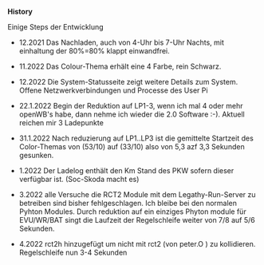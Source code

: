 **History**

Einige Steps der Entwicklung


- 12.2021 Das Nachladen, auch von 4-Uhr bis 7-Uhr Nachts, mit einhaltung der 80%=80% klappt einwandfrei.

- 11.2022 Das Colour-Thema erhält eine 4 Farbe, rein Schwarz.

- 12.2022 Die System-Statusseite zeigt weitere Details zum System. Offene Netzwerkverbindungen und Processe des User Pi

 
- 22.1.2022 Begin der Reduktion auf LP1-3, wenn ich mal 4 oder mehr openWB's habe, dann nehme ich wieder die 2.0 Software :-).  Aktuell reichen mir 3 Ladepunkte

- 31.1.2022 Nach reduzierung auf LP1..LP3 ist die gemittelte Startzeit des Color-Themas von (53/10) auf (33/10) also von 5,3 azf 3,3 Sekunden gesunken.

- 1.2022 Der Ladelog enthält den Km Stand des PKW sofern dieser verfügbar ist. (Soc-Skoda macht es)

- 3.2022 alle Versuche die RCT2 Module mit dem Legathy-Run-Server zu betreiben sind bisher fehlgeschlagen. Ich bleibe bei den normalen Pyhton Modules. Durch reduktion auf ein einziges Phyton module für EVU/WR/BAT singt die Laufzeit der Regelschleife weiter von 7/8 auf 5/6 Sekunden.

- 4.2022 rct2h hinzugefügt um nicht mit rct2 (von peter.O ) zu kollidieren. Regelschleife nun 3-4 Sekunden
